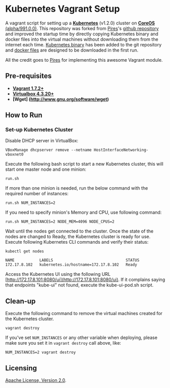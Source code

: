 # Kubernetes Vagrant Setup

A vagrant script for setting up a **[Kubernetes](https://github.com/GoogleCloudPlatform/kubernetes)** (v1.2.0)
cluster on
**[CoreOS](https://coreos.com)** [(alpha/991.0.0)](https://coreos.com/releases/). This repository was forked from  [Pires](https://github.com/pires)'s [github repository](https://github.com/pires/kubernetes-vagrant-coreos-cluster) and improved the startup time by directly copying Kubernetes binary and docker files into the virtual machines without downloading them from the internet each time. [Kubernetes binary](bin/kubernetes/v1.2.0/linux/amd64/) has been added to the git repository and [docker files](bin/kubernetes/v1.2.0/docker/images/) are designed to be downloaded in the first run.

All the credit goes to [Pires](https://github.com/pires) for implementing this awesome Vagrant module.

## Pre-requisites

 * **[Vagrant 1.7.2+](https://www.vagrantup.com)**
 * **[Virtualbox 4.3.20+](https://www.virtualbox.org)**
 * **[Wget] (http://www.gnu.org/software/wget)**

## How to Run

### Set-up Kubernetes Cluster

Disable DHCP server in VirtualBox:
```
VBoxManage dhcpserver remove --netname HostInterfaceNetworking-vboxnet0
```

Execute the following bash script to start a new Kubernetes cluster, this will start one master node and one minion:

```
run.sh
```

If more than one minion is needed, run the below command with the required number of instances:

```
run.sh NUM_INSTANCES=2
```

If you need to specify minion's Memory and CPU, use following command:

```
run.sh NUM_INSTANCES=2 NODE_MEM=4096 NODE_CPUS=2
```

Wait until the nodes get connected to the cluster. Once the state of the nodes are changed to Ready, the Kubernetes cluster is ready for use. Execute following Kubernetes CLI commands and verify their status:

```
kubectl get nodes

NAME           LABELS                                STATUS
172.17.8.102   kubernetes.io/hostname=172.17.8.102   Ready
```

Access the Kubernetes UI using the following URL [http://172.17.8.101:8080/ui](http://172.17.8.101:8080/ui). If it complains saying that endpoints \"kube-ui\" not found, execute the kube-ui-pod.sh script.

## Clean-up

Execute the following command to remove the virtual machines created for the Kubernetes cluster.
```
vagrant destroy
```

If you've set `NUM_INSTANCES` or any other variable when deploying, please make sure you set it in `vagrant destroy` call above, like:

```
NUM_INSTANCES=2 vagrant destroy
```

## Licensing

[Apache License, Version 2.0](http://opensource.org/licenses/Apache-2.0).
